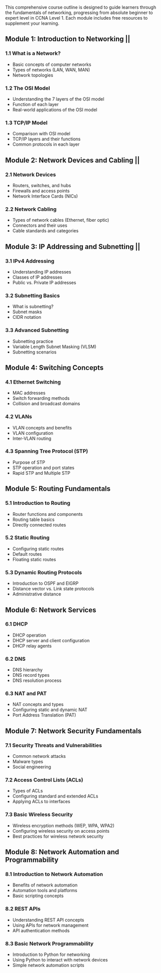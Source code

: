 This comprehensive course outline is designed to guide learners through the fundamentals of networking, progressing from absolute beginner to expert level in CCNA Level 1. Each module includes free resources to supplement your learning.

## Module 1: Introduction to Networking ||

### 1.1 What is a Network?
- Basic concepts of computer networks
- Types of networks (LAN, WAN, MAN)
- Network topologies

### 1.2 The OSI Model 
- Understanding the 7 layers of the OSI model
- Function of each layer
- Real-world applications of the OSI model

### 1.3 TCP/IP Model 
- Comparison with OSI model
- TCP/IP layers and their functions
- Common protocols in each layer

## Module 2: Network Devices and Cabling ||

### 2.1 Network Devices
- Routers, switches, and hubs
- Firewalls and access points
- Network Interface Cards (NICs)

### 2.2 Network Cabling
- Types of network cables (Ethernet, fiber optic)
- Connectors and their uses
- Cable standards and categories

## Module 3: IP Addressing and Subnetting ||

### 3.1 IPv4 Addressing
- Understanding IP addresses
- Classes of IP addresses
- Public vs. Private IP addresses

### 3.2 Subnetting Basics
- What is subnetting?
- Subnet masks
- CIDR notation

### 3.3 Advanced Subnetting
- Subnetting practice
- Variable Length Subnet Masking (VLSM)
- Subnetting scenarios

## Module 4: Switching Concepts

### 4.1 Ethernet Switching
- MAC addresses
- Switch forwarding methods
- Collision and broadcast domains


### 4.2 VLANs
- VLAN concepts and benefits
- VLAN configuration
- Inter-VLAN routing

### 4.3 Spanning Tree Protocol (STP)
- Purpose of STP
- STP operation and port states
- Rapid STP and Multiple STP

## Module 5: Routing Fundamentals

### 5.1 Introduction to Routing
- Router functions and components
- Routing table basics
- Directly connected routes

### 5.2 Static Routing
- Configuring static routes
- Default routes
- Floating static routes

### 5.3 Dynamic Routing Protocols
- Introduction to OSPF and EIGRP
- Distance vector vs. Link state protocols
- Administrative distance

## Module 6: Network Services

### 6.1 DHCP
- DHCP operation
- DHCP server and client configuration
- DHCP relay agents

### 6.2 DNS
- DNS hierarchy
- DNS record types
- DNS resolution process

### 6.3 NAT and PAT
- NAT concepts and types
- Configuring static and dynamic NAT
- Port Address Translation (PAT)

## Module 7: Network Security Fundamentals

### 7.1 Security Threats and Vulnerabilities
- Common network attacks
- Malware types
- Social engineering

### 7.2 Access Control Lists (ACLs)
- Types of ACLs
- Configuring standard and extended ACLs
- Applying ACLs to interfaces


### 7.3 Basic Wireless Security
- Wireless encryption methods (WEP, WPA, WPA2)
- Configuring wireless security on access points
- Best practices for wireless network security

## Module 8: Network Automation and Programmability

### 8.1 Introduction to Network Automation
- Benefits of network automation
- Automation tools and platforms
- Basic scripting concepts

### 8.2 REST APIs
- Understanding REST API concepts
- Using APIs for network management
- API authentication methods

### 8.3 Basic Network Programmability
- Introduction to Python for networking
- Using Python to interact with network devices
- Simple network automation scripts

